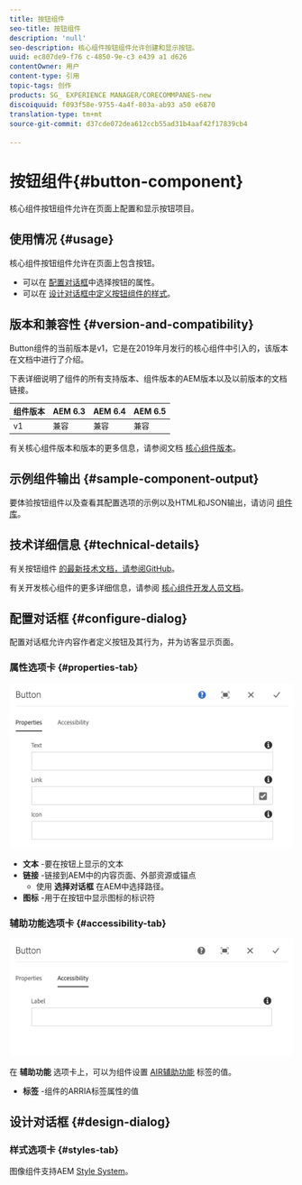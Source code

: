 ```yaml
---
title: 按钮组件
seo-title: 按钮组件
description: 'null'
seo-description: 核心组件按钮组件允许创建和显示按钮。
uuid: ec807de9-f76 c-4850-9e-c3 e439 a1 d626
contentOwner: 用户
content-type: 引用
topic-tags: 创作
products: SG_ EXPERIENCE MANAGER/CORECOMMPANES-new
discoiquuid: f093f58e-9755-4a4f-803a-ab93 a50 e6870
translation-type: tm+mt
source-git-commit: d37cde072dea612ccb55ad31b4aaf42f17839cb4

---
```



# 按钮组件{#button-component}

核心组件按钮组件允许在页面上配置和显示按钮项目。

## 使用情况 {#usage}

核心组件按钮组件允许在页面上包含按钮。

* 可以在 [配置对话框](#configure-dialog)中选择按钮的属性。
* 可以在 [设计对话框中定义按钮组件的样式](#design-dialog)。

## 版本和兼容性 {#version-and-compatibility}

Button组件的当前版本是v1，它是在2019年月发行的核心组件中引入的，该版本在文档中进行了介绍。

下表详细说明了组件的所有支持版本、组件版本的AEM版本以及以前版本的文档链接。

| 组件版本 | AEM 6.3 | AEM 6.4 | AEM 6.5 |
|--- |--- |--- |---|
| v1 | 兼容 | 兼容 | 兼容 |

有关核心组件版本和版本的更多信息，请参阅文档 [核心组件版本](versions.md)。

## 示例组件输出 {#sample-component-output}

要体验按钮组件以及查看其配置选项的示例以及HTML和JSON输出，请访问 [组件库](http://opensource.adobe.com/aem-core-wcm-components/library/button.html)。

## 技术详细信息 {#technical-details}

有关按钮组件 [的最新技术文档，请参阅GitHub](https://github.com/adobe/aem-core-wcm-components/tree/master/content/src/content/jcr_root/apps/core/wcm/components/button/v1/button)。

有关开发核心组件的更多详细信息，请参阅 [核心组件开发人员文档](developing.md)。

## 配置对话框 {#configure-dialog}

配置对话框允许内容作者定义按钮及其行为，并为访客显示页面。

### 属性选项卡 {#properties-tab}

![](assets/screen-shot-2019-08-29-12.19.32.png)

* **文本** -要在按钮上显示的文本
* **链接** -链接到AEM中的内容页面、外部资源或锚点
   * 使用 **选择对话框** 在AEM中选择路径。
* **图标** -用于在按钮中显示图标的标识符

### 辅助功能选项卡 {#accessibility-tab}

![](assets/screen-shot-2019-08-29-12.19.43.png)

在 **辅助功能** 选项卡上，可以为组件设置 [AIR辅助功能](https://www.w3.org/WAI/standards-guidelines/aria/) 标签的值。

* **标签** -组件的ARRIA标签属性的值

## 设计对话框 {#design-dialog}

### 样式选项卡 {#styles-tab}

图像组件支持AEM [Style System](authoring.md#component-styling)。
